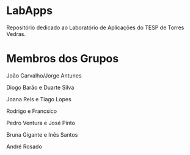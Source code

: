 # LabApps

Repositório dedicado ao Laboratório de Aplicações do TESP de Torres Vedras.

# Membros dos Grupos


João Carvalho/Jorge Antunes

Diogo Barão e Duarte Silva 

Joana Reis e Tiago Lopes

Rodrigo e Francsico

Pedro Ventura e José Pinto

Bruna Gigante e Inês Santos

André Rosado 
